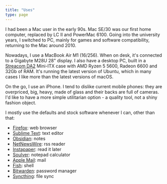 ```yaml
---
title: "Uses"
type: page
---
```

I had been a Mac user in the early 90s. Mac SE/30 was our first home computer, replaced by LC II and PowerMac 6100. Going into the university years, I switched to PC, mainly for games and software compatibility, returning to the Mac around 2010.

Nowadays, I use a MacBook Air M1 (16/256). When on desk, it's connected to a Gigabyte M28U 28" display. I also have a desktop PC, built in a [Streacom DA2](https://streacom.com/products/da2-mini-itx-case/) Mini-ITX case with AMD Ryzen 5 5600, Radeon 6600 and 32Gb of RAM. It's running the latest version of Ubuntu, which in many cases I like more than the latest versions of macOS.

On the go, I use an iPhone. I tend to dislike current mobile phones: they are overpriced, big, heavy, made of glass and their backs are full of cameras. I'd like to have a more simple utilitarian option - a quality tool, not a shiny fashion object.

I mostly use the defaults and stock software whenever I can, other than that:

- [Firefox](https://www.mozilla.org/en-US/firefox/): web browser
- [Sublime Text](https://www.sublimetext.com/): text editor
- [Obsidian](https://obsidian.md/): notes
- [NetNewsWire](https://netnewswire.com/): rss reader
- [Instapaper](https://www.instapaper.com/): read it later
- [Soulver](https://soulver.app/): notepad calculator
- [Apple Mail](https://en.wikipedia.org/wiki/Apple_Mail): mail
- [Fish](https://fishshell.com/): shell
- [Bitwarden](https://bitwarden.com/): password manager
- [Syncthing](https://syncthing.net/): file sync